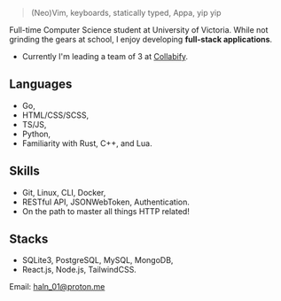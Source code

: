 > (Neo)Vim, keyboards, statically typed, Appa, yip yip

Full-time Computer Science student at University of Victoria. While
not grinding the gears at school, I enjoy developing **full-stack applications**.

- Currently I'm leading a team of 3 at [Collabify](https://collabify.space/).

## Languages
- Go,
- HTML/CSS/SCSS,
- TS/JS,
- Python,
- Familiarity with Rust, C++, and Lua.

## Skills
- Git, Linux, CLI, Docker,
- RESTful API, JSONWebToken, Authentication.
- On the path to master all things HTTP related!

## Stacks
- SQLite3, PostgreSQL, MySQL, MongoDB,
- React.js, Node.js, TailwindCSS.

Email: <a href="mailto:haln_01@proton.me" target="_blank">haln_01@proton.me</a>
